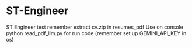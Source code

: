 # ST-Engineer
ST Engineer test
remember extract cv.zip in resumes_pdf
Use on console python read_pdf_llm.py for run code (remember set up GEMINI_API_KEY in os)
